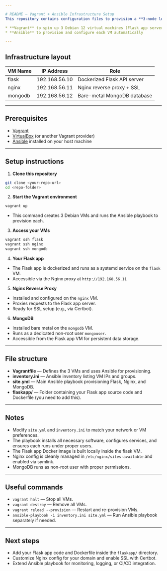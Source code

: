 ```yaml
---

# README — Vagrant + Ansible Infrastructure Setup
This repository contains configuration files to provision a **3-node local development environment** simulating a production-like infrastructure using:

* **Vagrant** to spin up 3 Debian 12 virtual machines (Flask app server, Nginx reverse proxy, MongoDB server)
* **Ansible** to provision and configure each VM automatically

---
```


## Infrastructure layout

| VM Name | IP Address    | Role                        |
| ------- | ------------- | --------------------------- |
| flask   | 192.168.56.10 | Dockerized Flask API server |
| nginx   | 192.168.56.11 | Nginx reverse proxy + SSL   |
| mongodb | 192.168.56.12 | Bare-metal MongoDB database |

---

## Prerequisites

* [Vagrant](https://www.vagrantup.com/downloads)
* [VirtualBox](https://www.virtualbox.org/wiki/Downloads) (or another Vagrant provider)
* [Ansible](https://docs.ansible.com/ansible/latest/installation_guide/intro_installation.html) installed on your host machine

---

## Setup instructions

1. **Clone this repository**

```bash
git clone <your-repo-url>
cd <repo-folder>
```

2. **Start the Vagrant environment**

```bash
vagrant up
```

* This command creates 3 Debian VMs and runs the Ansible playbook to provision each.

3. **Access your VMs**

```bash
vagrant ssh flask
vagrant ssh nginx
vagrant ssh mongodb
```

4. **Your Flask app**

* The Flask app is dockerized and runs as a systemd service on the `flask` VM.
* Accessible via the Nginx proxy at `http://192.168.56.11`

5. **Nginx Reverse Proxy**

* Installed and configured on the `nginx` VM.
* Proxies requests to the Flask app server.
* Ready for SSL setup (e.g., via Certbot).

6. **MongoDB**

* Installed bare metal on the `mongodb` VM.
* Runs as a dedicated non-root user `mongouser`.
* Accessible from the Flask app VM for persistent data storage.

---

## File structure

* **Vagrantfile** — Defines the 3 VMs and uses Ansible for provisioning.
* **inventory.ini** — Ansible inventory listing VM IPs and groups.
* **site.yml** — Main Ansible playbook provisioning Flask, Nginx, and MongoDB.
* **flaskapp/** — Folder containing your Flask app source code and Dockerfile (you need to add this).

---

## Notes

* Modify `site.yml` and `inventory.ini` to match your network or VM preferences.
* The playbook installs all necessary software, configures services, and ensures each runs under proper users.
* The Flask app Docker image is built locally inside the flask VM.
* Nginx config is cleanly managed in `/etc/nginx/sites-available` and enabled via symlink.
* MongoDB runs as non-root user with proper permissions.

---

## Useful commands

* `vagrant halt` — Stop all VMs.
* `vagrant destroy` — Remove all VMs.
* `vagrant reload --provision` — Restart and re-provision VMs.
* `ansible-playbook -i inventory.ini site.yml` — Run Ansible playbook separately if needed.

---

## Next steps

* Add your Flask app code and Dockerfile inside the `flaskapp/` directory.
* Customize Nginx config for your domain and enable SSL with Certbot.
* Extend Ansible playbook for monitoring, logging, or CI/CD integration.

